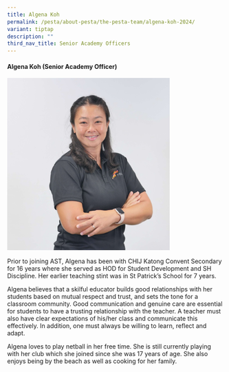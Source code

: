 ```yaml
---
title: Algena Koh
permalink: /pesta/about-pesta/the-pesta-team/algena-koh-2024/
variant: tiptap
description: ""
third_nav_title: Senior Academy Officers
---
```

<h4>Algena Koh (Senior Academy Officer)</h4><p></p><div class="isomer-image-wrapper"><img style="width: 75%;" height="auto" width="100%" alt="" src="/images/Algena_2.JPG"></div><p></p><p>Prior to joining AST, Algena has been with CHIJ Katong Convent Secondary for 16 years where she served as HOD for Student Development and SH Discipline. Her earlier teaching stint was in St Patrick’s School for 7 years.</p><p>Algena<strong> </strong>believes that a skilful educator builds good relationships with her students based on mutual respect and trust, and sets the tone for a classroom community. Good communication and genuine care are essential for students to have a trusting relationship with the teacher. A teacher must also have clear expectations of his/her class and communicate this effectively. In addition, one must always be willing to learn, reflect and adapt.</p><p>Algena loves to play netball in her free time. She is still currently playing with her club which she joined since she was 17 years of age. She also enjoys being by the beach as well as cooking for her family.</p><p></p><p></p><p></p><p></p>